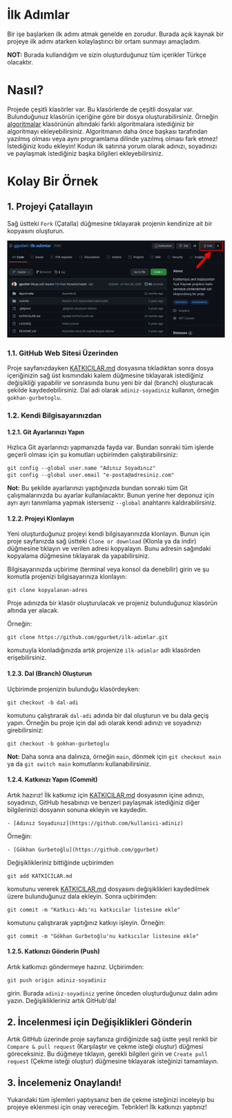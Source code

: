 # İlk Adımlar
Bir işe başlarken ilk adımı atmak genelde en zorudur. Burada açık kaynak bir projeye ilk adımı atarken kolaylaştırıcı bir ortam sunmayı amaçladım.

**NOT:** Burada kullandığım ve sizin oluşturduğunuz tüm içerikler Türkçe olacaktır.

# Nasıl?
Projede çeşitli klasörler var. Bu klasörlerde de çeşitli dosyalar var. Bulunduğunuz klasörün içeriğine göre bir dosya oluşturabilirsiniz. Örneğin [algoritmalar](algoritmalar) klasörünün altındaki farklı algoritmalara istediğiniz bir algoritmayı ekleyebilirsiniz. Algoritmanın daha önce başkası tarafından yazılmış olması veya aynı programlama dilinde yazılmış olması fark etmez! İstediğiniz kodu ekleyin! Kodun ilk satırına yorum olarak adınızı, soyadınızı ve paylaşmak istediğiniz başka bilgileri ekleyebilirsiniz.

# Kolay Bir Örnek

## 1. Projeyi Çatallayın
Sağ üstteki `Fork` (Çatalla) düğmesine tıklayarak projenin kendinize ait bir kopyasını oluşturun.

![](/resimler/catalla-dugmesi.png)

### 1.1. GitHub Web Sitesi Üzerinden
Proje sayfanızdayken [KATKICILAR.md](KATKICILAR.md) dosyasına tıkladıktan sonra dosya içeriğinizin sağ üst kısmındaki kalem düğmesine tıklayarak istediğiniz değişikliği yapabilir ve sonrasında bunu yeni bir dal (branch) oluşturacak şekilde kaydedebilirsiniz. Dal adı olarak `adiniz-soyadiniz` kullanın, örneğin `gokhan-gurbetoglu`.

### 1.2. Kendi Bilgisayarınızdan

#### 1.2.1.  Git Ayarlarınızı Yapın
Hızlıca Git ayarlarınızı yapmanızda fayda var. Bundan sonraki tüm işlerde geçerli olması için şu komutları uçbirimden çalıştırabilirsiniz:
```
git config --global user.name "Adınız Soyadınız"
git config --global user.email "e-posta@adresiniz.com"
```

**Not:** Bu şekilde ayarlarınızı yaptığınızda bundan sonraki tüm Git çalışmalarınızda bu ayarlar kullanılacaktır. Bunun yerine her deponuz için ayrı ayrı tanımlama yapmak isterseniz `--global` anahtarını kaldırabilirsiniz.

#### 1.2.2. Projeyi Klonlayın
Yeni oluşturduğunuz projeyi kendi bilgisayarınızda klonlayın. Bunun için proje sayfanızda sağ üstteki `Clone or download` (Klonla ya da indir) düğmesine tıklayın ve verilen adresi kopyalayın. Bunu adresin sağındaki kopyalama düğmesine tıklayarak da yapabilirsiniz.

Bilgisayarınızda uçbirime (terminal veya konsol da denebilir) girin ve şu komutla projenizi bilgisayarınıza klonlayın:
```
git clone kopyalanan-adres
```
Proje adınızda bir klasör oluşturulacak ve projeniz bulunduğunuz klasörün altında yer alacak.

Örneğin:
```
git clone https://github.com/ggurbet/ilk-adimlar.git
```
komutuyla klonladığınızda artık projenize `ilk-adimlar` adlı klasörden erişebilirsiniz.


#### 1.2.3. Dal (Branch) Oluşturun
Uçbirimde projenizin bulunduğu klasördeyken:
```
git checkout -b dal-adi
```
komutunu çalıştırarak `dal-adi` adında bir dal oluşturun ve bu dala geçiş yapın. Örneğin bu proje için dal adı olarak kendi adınızı ve soyadınızı girebilirsiniz:
```
git checkout -b gokhan-gurbetoglu
```

**Not:** Daha sonra ana dalınıza, örneğin `main`, dönmek için `git checkout main` ya da `git switch main` komutlarını kullanabilirsiniz.

#### 1.2.4. Katkınızı Yapın (Commit)
Artık hazırız! İlk katkımız için [KATKICILAR.md](KATKICILAR.md) dosyasının içine adınızı, soyadınızı, GitHub hesabınızı ve benzeri paylaşmak istediğiniz diğer bilgilerinizi dosyanın sonuna ekleyin ve kaydedin.
```
- [Adınız Soyadınız](https://github.com/kullanici-adiniz)
```

Örneğin:
```
- [Gökhan Gurbetoğlu](https://github.com/ggurbet)
```

Değişiklikleriniz bittiğinde uçbirimden
```
git add KATKICILAR.md
```
komutunu vererek [KATKICILAR.md](KATKICILAR.md) dosyasını değişiklikleri kaydedilmek üzere bulunduğunuz dala ekleyin. Sonra uçbirimden:
```
git commit -m "Katkıcı-Adı'nı katkıcılar listesine ekle"
```
komutunu çalıştırarak yaptığınız katkıyı işleyin. Örneğin:
```
git commit -m "Gökhan Gurbetoğlu'nu katkıcılar listesine ekle"
```

#### 1.2.5. Katkınızı Gönderin (Push)
Artık katkımızı göndermeye hazırız. Uçbirimden:
```
git push origin adiniz-soyadiniz
```
girin. Burada `adiniz-soyadiniz` yerine önceden oluşturduğunuz dalın adını yazın. Değişiklikleriniz artık GitHub'da!

## 2. İncelenmesi için Değişiklikleri Gönderin
Artık GitHub üzerinde proje sayfanıza girdiğinizde sağ üstte yeşil renkli bir `Compare & pull request` (Karşılaştır ve çekme isteği oluştur) düğmesi göreceksiniz. Bu düğmeye tıklayın, gerekli bilgileri girin ve `Create pull request` (Çekme isteği oluştur) düğmesine tıklayarak isteğinizi tamamlayın.

## 3. İncelemeniz Onaylandı!
Yukarıdaki tüm işlemleri yaptıysanız ben de çekme isteğinizi inceleyip bu projeye eklenmesi için onay vereceğim. Tebrikler! İlk katkınızı yaptınız!
